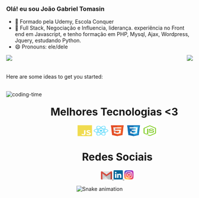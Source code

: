 ### Olá! eu sou João Gabriel Tomasin


- 🔭 Formado pela Udemy, Escola Conquer
- 🌱 Full Stack, Negociação e Influencia, liderança. experiência no Front end em Javascript, e tenho formação em PHP, Mysql, Ajax, Wordpress, Jquery, estudando Python.
- 😄 Pronouns: ele/dele
<div>

  <img  height="180em" src="https://github-readme-stats.vercel.app/api?username=jg-tomasin&show_icons=true&theme=great-gatsby&include_all_commits=true&count_private=true"/>
  <img align="right" height="180em" src="https://github-readme-stats.vercel.app/api/top-langs/?username=joao-tomasin&layout=compact&langs_count=16&theme=great-gatsby"/>
</div>
<br>

Here are some ideas to get you started:
<div  align="center"> 
  <div style="display: inline_block"><br>
    <img align="left" height="250" alt="coding-time" src="code.gif">
    <h1 align="center">Melhores Tecnologias <3</h1>
    <img align="center" height="30" width="40" alt="js-icon"  src="https://raw.githubusercontent.com/devicons/devicon/master/icons/javascript/javascript-plain.svg">
    <img align="center" height="30" width="40" alt="react-icon" src="https://raw.githubusercontent.com/devicons/devicon/master/icons/react/react-original.svg">
    <img align="center" height="30" width="40" alt="html-icon" src="https://raw.githubusercontent.com/devicons/devicon/master/icons/html5/html5-original.svg">
    <img align="center" height="30" width="40" alt="css-icon" src="https://raw.githubusercontent.com/devicons/devicon/master/icons/css3/css3-original.svg">
    <img align="center" height="30" width="40" alt="nodejs-icon" src="https://raw.githubusercontent.com/devicons/devicon/master/icons/nodejs/nodejs-original.svg">
   </div>
       
  
  <h1 align="center">Redes Sociais</h1>
    <a href = "mailto: jgtomasin@gmail.com">
      <img width="30" src="gmail.svg">
    </a>
    <a href = "https://www.linkedin.com/in/jo%C3%A3o-gabriel-mendes-3a7477223/">
      <img width="25" src="linkedin.svg">
    </a>
    <a href = "https://www.instagram.com/jg_mendees/">
      <img width="25" src="instagram.png">
    </a>

![Snake animation](https://github.com/LuigiGF/LuigiGF/blob/output/github-contribution-grid-snake.svg)
